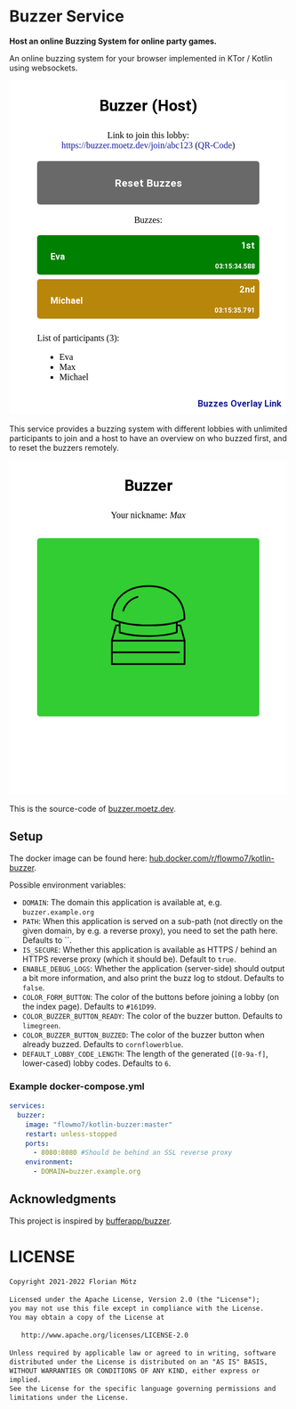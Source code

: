 # Buzzer Service

**Host an online Buzzing System for online party games.**

An online buzzing system for your browser implemented in KTor / Kotlin using websockets.

![drawing](screenshots/host_two_buzzed.png)

This service provides a buzzing system with different lobbies with unlimited participants to join and a host to have an 
overview on who buzzed first, and to reset the buzzers remotely.

![drawing](screenshots/participant_not_buzzed.png)

This is the source-code of [buzzer.moetz.dev](https://buzzer.moetz.dev).

## Setup

The docker image can be found here: [hub.docker.com/r/flowmo7/kotlin-buzzer](https://hub.docker.com/r/flowmo7/kotlin-buzzer).

Possible environment variables:

* `DOMAIN`: The domain this application is available at, e.g. `buzzer.example.org`
* `PATH`: When this application is served on a sub-path (not directly on the given domain, by e.g. a reverse proxy), you need to set the path here. Defaults to ``.
* `IS_SECURE`: Whether this application is available as HTTPS / behind an HTTPS reverse proxy (which it should be). Default to `true`.
* `ENABLE_DEBUG_LOGS`: Whether the application (server-side) should output a bit more information, and also print the buzz log to stdout. Defaults to `false`.
* `COLOR_FORM_BUTTON`: The color of the buttons before joining a lobby (on the index page). Defaults to `#161D99`.
* `COLOR_BUZZER_BUTTON_READY`: The color of the buzzer button. Defaults to `limegreen`.
* `COLOR_BUZZER_BUTTON_BUZZED`: The color of the buzzer button when already buzzed. Defaults to `cornflowerblue`.
* `DEFAULT_LOBBY_CODE_LENGTH`: The length of the generated (`[0-9a-f]`, lower-cased) lobby codes. Defaults to `6`.

### Example docker-compose.yml

```yaml
services:
  buzzer:
    image: "flowmo7/kotlin-buzzer:master"
    restart: unless-stopped
    ports:
      - 8080:8080 #Should be behind an SSL reverse proxy
    environment:
      - DOMAIN=buzzer.example.org
```

## Acknowledgments

This project is inspired by [bufferapp/buzzer](https://github.com/bufferapp/buzzer).

# LICENSE

```
Copyright 2021-2022 Florian Mötz

Licensed under the Apache License, Version 2.0 (the "License");
you may not use this file except in compliance with the License.
You may obtain a copy of the License at

   http://www.apache.org/licenses/LICENSE-2.0

Unless required by applicable law or agreed to in writing, software
distributed under the License is distributed on an "AS IS" BASIS,
WITHOUT WARRANTIES OR CONDITIONS OF ANY KIND, either express or implied.
See the License for the specific language governing permissions and
limitations under the License.
```
